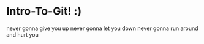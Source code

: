 # Intro-To-Git! :)

never gonna give you up
never gonna let you down
never gonna run around
and hurt you
